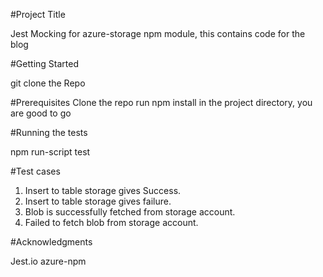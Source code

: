 #Project Title

Jest Mocking for azure-storage npm module, this contains code for the blog <here>



#Getting Started

git clone the Repo


#Prerequisites
Clone the repo
run npm install in the project directory, you are good to go


#Running the tests

npm run-script test


#Test cases
1. Insert to table storage gives Success.
2. Insert to table storage gives failure.
3. Blob is successfully fetched from storage account.
4. Failed to fetch blob from storage account.



#Acknowledgments

Jest.io
azure-npm
